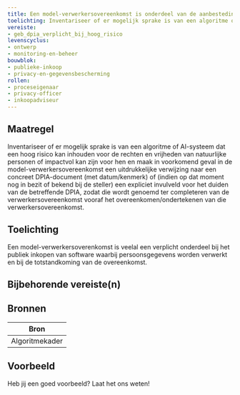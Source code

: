 ```yaml
---
title: Een model-verwerkersovereenkomst is onderdeel van de aanbesteding als persoonsgegevens worden verwerkt 
toelichting: Inventariseer of er mogelijk sprake is van een algoritme of AI-systeem dat een hoog risico kan inhouden voor de rechten en vrijheden van natuurlijke personen of impactvol kan zijn voor hen en maak in voorkomend geval in de model-verwerkersovereenkomst een uitdrukkelijke verwijzing naar een concreet DPIA-document (met datum/kenmerk) of (indien op dat moment nog in bezit of bekend bij de steller) een expliciet invulveld voor het duiden van de betreffende DPIA, zodat die wordt genoemd ter completeren van de verwerkersovereenkomst vooraf het overeenkomen/ondertekenen van die verwerkersovereenkomst.
vereiste:
- geb_dpia_verplicht_bij_hoog_risico
levenscyclus:
- ontwerp
- monitoring-en-beheer
bouwblok:
- publieke-inkoop
- privacy-en-gegevensbescherming
rollen:
- proceseigenaar
- privacy-officer
- inkoopadviseur
---
```


<!-- tags -->
## Maatregel

Inventariseer of er mogelijk sprake is van een algoritme of AI-systeem dat een hoog risico kan inhouden voor de rechten en vrijheden van natuurlijke personen of impactvol kan zijn voor hen en maak in voorkomend geval in de model-verwerkersovereenkomst een uitdrukkelijke verwijzing naar een concreet DPIA-document (met datum/kenmerk) of (indien op dat moment nog in bezit of bekend bij de steller) een expliciet invulveld voor het duiden van de betreffende DPIA, zodat die wordt genoemd ter completeren van de verwerkersovereenkomst vooraf het overeenkomen/ondertekenen van die verwerkersovereenkomst.

## Toelichting

Een model-verwerkersoverenkomst is veelal een verplicht onderdeel bij het publiek inkopen van software waarbij persoonsgegevens worden verwerkt en bij de totstandkoming van de overeenkomst.

## Bijbehorende vereiste(n)

<!-- list_vereisten_on_maatregelen_page -->

## Bronnen

| Bron                        |
|-----------------------------|
|Algoritmekader|

## Voorbeeld

Heb jij een goed voorbeeld? Laat het ons weten!


